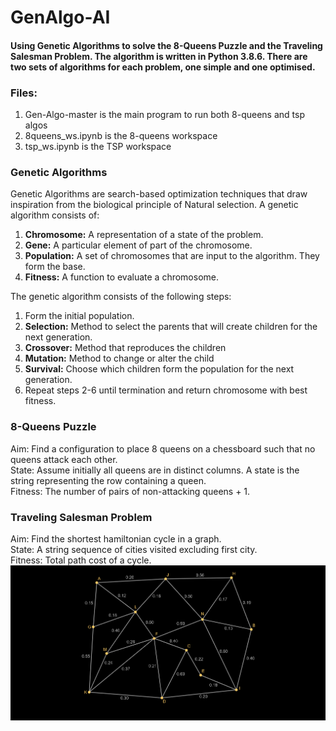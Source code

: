 # GenAlgo-AI
#### Using Genetic Algorithms to solve the 8-Queens Puzzle and the Traveling Salesman Problem. The algorithm is written in Python 3.8.6. There are two sets of algorithms for each problem, one simple and one optimised.

### Files:
1. Gen-Algo-master is the main program to run both 8-queens and tsp algos
2. 8queens_ws.ipynb is the 8-queens workspace
3. tsp_ws.ipynb is the TSP workspace

### Genetic Algorithms
Genetic Algorithms are search-based optimization techniques that draw inspiration from the biological principle of Natural selection.
A genetic algorithm consists of:
1. **Chromosome:** A representation of a state of the problem.
2. **Gene:** A particular element of part of the chromosome.
2. **Population:** A set of chromosomes that are input to the algorithm. They form the base.
4. **Fitness:** A function to evaluate a chromosome.

The genetic algorithm consists of the following steps:
1. Form the initial population.
2. **Selection:** Method to select the parents that will create children for the next generation.
3. **Crossover:** Method that reproduces the children
4. **Mutation:** Method to change or alter the child
5. **Survival:** Choose which children form the population for the next generation.
6. Repeat steps 2-6 until termination and return chromosome with best fitness.

### 8-Queens Puzzle
Aim: Find a configuration to place 8 queens on a chessboard such that no queens attack each other.  
State: Assume initially all queens are in distinct columns. A state is the string representing the row containing a queen.  
Fitness: The number of pairs of non-attacking queens + 1.  

### Traveling Salesman Problem
Aim: Find the shortest hamiltonian cycle in a graph.  
State: A string sequence of cities visited excluding first city.  
Fitness: Total path cost of a cycle.  
![map](https://github.com/rochishnub/GenAlgo-AI/blob/main/image.png)
